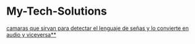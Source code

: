 # My-Tech-Solutions #
<ins> camaras que sirvan para detectar el lenguaje de señas y lo convierte en audio y viceversa**

